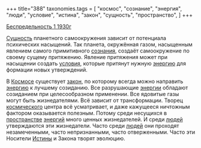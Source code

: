 +++
title="388"
taxonomies.tags = [
 "космос",
 "сознание",
 "энергия",
 "люди",
 "условие",
 "истина",
 "закон",
 "сущность",
 "пространство",
]
+++

[Беспредельность 1 1930г](/agni/1930)

[Сущность](/tags/сущность) планетного самоокружения зависит от потенциала психических насыщений. Так планета, окружённая газом, насыщенным явлением самого примитивного [сознания](/tags/сознание), создаёт самоокружение по своему сущему притяжению. Явление притяжения может при насыщении создать [условия](/tags/условие), которые притянут нужную [энергию](/tags/энергия) для формации новых утверждений.   

В [Космосе](/tags/космос) существует [закон](/tags/закон), по которому всегда можно направить [энергию](/tags/энергия) к лучшему созиданию. Все разрушающие [энергии](/tags/энергия) обладают созиданием при целесообразном применении. Все ядовитые газы могут быть жизнедателями. Всё зависит от трансформации. Творец [космического](/tags/космос) центра всё усматривает, и даже кажущееся ничтожным фактором оказывается полезным. Потому среди несущихся в [пространстве](/tags/пространство) [энергий](/tags/энергия) много ценных жизнедателей. И среди [людей](/tags/люди) утверждаются эти жизнедатели. Часто среди [людей](/tags/люди) они проходят незамеченными, часто непризнанными, часто отверженными. Часто эти Носители [Истины](/tags/истина) и Закона творят эволюцию.